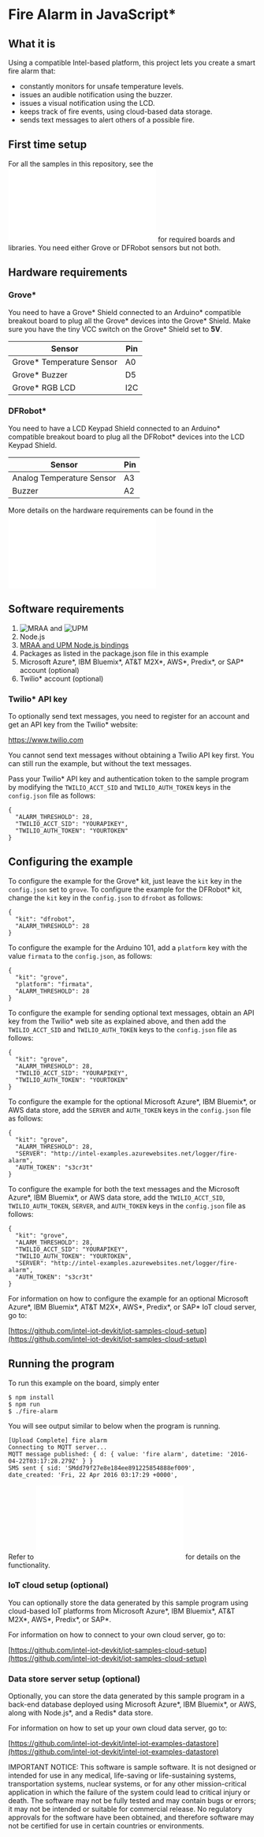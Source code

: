# Fire Alarm in JavaScript*

## What it is

Using a compatible Intel-based platform, this project lets you create a smart fire alarm that:<br>
- constantly monitors for unsafe temperature levels.<br>
- issues an audible notification using the buzzer.<br>
- issues a visual notification using the LCD.<br>
- keeps track of fire events, using cloud-based data storage.<br>
- sends text messages to alert others of a possible fire.

## First time setup  
For all the samples in this repository, see the ![General Setup Instructions](./../../README.md#setup) for required boards and libraries. You need either Grove or DFRobot sensors but not both.

## Hardware requirements

### Grove\*

You need to have a Grove\* Shield connected to an Arduino\* compatible breakout board to plug all the Grove\* devices into the Grove\* Shield. Make sure you have the tiny VCC switch on the Grove\* Shield set to **5V**.

Sensor | Pin
--- | ---
Grove\* Temperature Sensor | A0
Grove\* Buzzer | D5
Grove\* RGB LCD | I2C

### DFRobot\*

You need to have a LCD Keypad Shield connected to an Arduino\* compatible breakout board to plug all the DFRobot\* devices into the LCD Keypad Shield.

Sensor | Pin
--- | ---
Analog Temperature Sensor | A3
Buzzer | A2

More details on the hardware requirements can be found in the ![project README](./../README.md)

## Software requirements

1. ![MRAA](https://github.com/intel-iot-devkit/mraa) and ![UPM](https://upm.mraa.io) 
1. Node.js 
2. [MRAA and UPM Node.js bindings](https://github.com/intel-iot-devkit/upm/blob/master/docs/installing.md)
2. Packages as listed in the package.json file in this example 
2. Microsoft Azure\*, IBM Bluemix\*, AT&T M2X\*, AWS\*, Predix\*, or SAP\* account (optional)
3. Twilio\* account (optional)

### Twilio\* API key

To optionally send text messages, you need to register for an account and get an API key from the Twilio\* website:

<a href="https://www.twilio.com">https://www.twilio.com</a>

You cannot send text messages without obtaining a Twilio API key first. You can still run the example, but without the text messages.

Pass your Twilio\* API key and authentication token to the sample program by modifying the `TWILIO_ACCT_SID` and `TWILIO_AUTH_TOKEN` keys in the `config.json` file as follows:

```
{
  "ALARM_THRESHOLD": 28,
  "TWILIO_ACCT_SID": "YOURAPIKEY",
  "TWILIO_AUTH_TOKEN": "YOURTOKEN"
}
```

## Configuring the example

To configure the example for the Grove\* kit, just leave the `kit` key in the `config.json` set to `grove`. To configure the example for the DFRobot\* kit, change the `kit` key in the `config.json` to `dfrobot` as follows:

```
{
  "kit": "dfrobot",
  "ALARM_THRESHOLD": 28
}
```

To configure the example for the Arduino 101, add a `platform` key with the value `firmata` to the `config.json`, as follows:

```
{
  "kit": "grove",
  "platform": "firmata",
  "ALARM_THRESHOLD": 28
}
```

To configure the example for sending optional text messages, obtain an API key from the Twilio\* web site as explained above, and then add the `TWILIO_ACCT_SID` and `TWILIO_AUTH_TOKEN` keys to the `config.json` file as follows:

```
{
  "kit": "grove",
  "ALARM_THRESHOLD": 28,
  "TWILIO_ACCT_SID": "YOURAPIKEY",
  "TWILIO_AUTH_TOKEN": "YOURTOKEN"
}
```

To configure the example for the optional Microsoft Azure\*, IBM Bluemix\*, or AWS data store, add the `SERVER` and `AUTH_TOKEN` keys in the `config.json` file as follows:

```
{
  "kit": "grove",
  "ALARM_THRESHOLD": 28,
  "SERVER": "http://intel-examples.azurewebsites.net/logger/fire-alarm",
  "AUTH_TOKEN": "s3cr3t"
}
```

To configure the example for both the text messages and the Microsoft Azure\*, IBM Bluemix\*, or AWS data store, add the `TWILIO_ACCT_SID`, `TWILIO_AUTH_TOKEN`, `SERVER`, and `AUTH_TOKEN` keys in the `config.json` file as follows:

```
{
  "kit": "grove",
  "ALARM_THRESHOLD": 28,
  "TWILIO_ACCT_SID": "YOURAPIKEY",
  "TWILIO_AUTH_TOKEN": "YOURTOKEN",
  "SERVER": "http://intel-examples.azurewebsites.net/logger/fire-alarm",
  "AUTH_TOKEN": "s3cr3t"
}
```

For information on how to configure the example for an optional Microsoft Azure\*, IBM Bluemix\*, AT&T M2X\*, AWS\*, Predix\*, or SAP\* IoT cloud server, go to:

[https://github.com/intel-iot-devkit/iot-samples-cloud-setup](https://github.com/intel-iot-devkit/iot-samples-cloud-setup)

## Running the program 

To run this example on the board, simply enter

    $ npm install
    $ npm run
    $ ./fire-alarm
    
You will see output similar to below when the program is running.

```
[Upload Complete] fire alarm 
Connecting to MQTT server... 
MQTT message published: { d: { value: 'fire alarm', datetime: '2016-04-22T03:17:28.279Z' } } 
SMS sent { sid: 'SMdd79f27e8e184ee891225854888ef009', 
date_created: 'Fri, 22 Apr 2016 03:17:29 +0000', 
```

Refer to ![How it Works](./../README.md#how-it-works) for details on the functionality.
    
### IoT cloud setup (optional)

You can optionally store the data generated by this sample program using cloud-based IoT platforms from Microsoft Azure\*, IBM Bluemix\*, AT&T M2X\*, AWS\*, Predix\*, or SAP\*.

For information on how to connect to your own cloud server, go to:

[https://github.com/intel-iot-devkit/iot-samples-cloud-setup](https://github.com/intel-iot-devkit/iot-samples-cloud-setup)

### Data store server setup (optional)

Optionally, you can store the data generated by this sample program in a back-end database deployed using Microsoft Azure\*, IBM Bluemix\*, or AWS, along with Node.js\*, and a Redis\* data store.

For information on how to set up your own cloud data server, go to:

[https://github.com/intel-iot-devkit/intel-iot-examples-datastore](https://github.com/intel-iot-devkit/intel-iot-examples-datastore)

IMPORTANT NOTICE: This software is sample software. It is not designed or intended for use in any medical, life-saving or life-sustaining systems, transportation systems, nuclear systems, or for any other mission-critical application in which the failure of the system could lead to critical injury or death. The software may not be fully tested and may contain bugs or errors; it may not be intended or suitable for commercial release. No regulatory approvals for the software have been obtained, and therefore software may not be certified for use in certain countries or environments.
